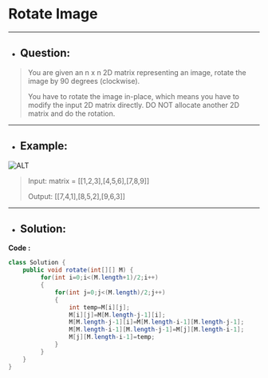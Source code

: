 # Rotate Image
---
- ## Question:
> You are given an n x n 2D matrix representing an image, rotate the image by 90 degrees (clockwise).
> 
> You have to rotate the image in-place, which means you have to modify the input 2D matrix directly. DO NOT allocate another 2D matrix and do the rotation.
---
- ## Example:
![ALT](https://assets.leetcode.com/uploads/2020/08/28/mat1.jpg)
> Input: matrix = [[1,2,3],[4,5,6],[7,8,9]]
> 
> Output: [[7,4,1],[8,5,2],[9,6,3]]
---
- ## Solution:
**Code :**
```java
class Solution {
    public void rotate(int[][] M) {
         for(int i=0;i<(M.length+1)/2;i++)
         {
             for(int j=0;j<(M.length)/2;j++)
             {
                 int temp=M[i][j];
                 M[i][j]=M[M.length-j-1][i];
                 M[M.length-j-1][i]=M[M.length-i-1][M.length-j-1];
                 M[M.length-i-1][M.length-j-1]=M[j][M.length-i-1];
                 M[j][M.length-i-1]=temp;
             }
         }
    }
}
